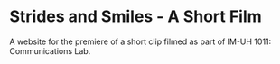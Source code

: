 # Strides and Smiles - A Short Film 

A website for the premiere of a short clip filmed as part of IM-UH 1011: Communications Lab.